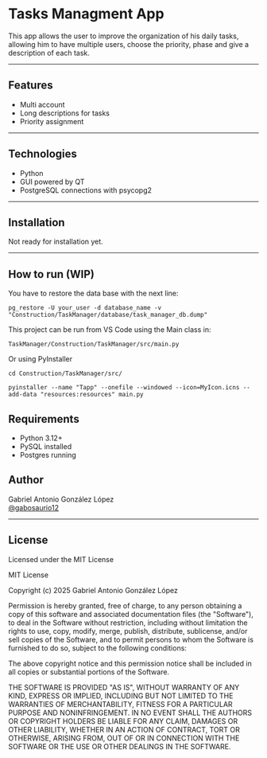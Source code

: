 # Tasks Managment App

This app allows the user to improve the organization of his daily tasks, allowing him to have multiple users, choose the priority, phase and give a description of each task.

---

## Features

- Multi account
- Long descriptions for tasks
- Priority assignment

---

## Technologies

- Python
- GUI powered by QT
- PostgreSQL connections with psycopg2

---

## Installation

Not ready for installation yet.

---

## How to run (WIP)

You have to restore the data base with the next line:

```
pg_restore -U your_user -d database_name -v "Construction/TaskManager/database/task_manager_db.dump"
```

This project can be run from VS Code using the Main class in:

```
TaskManager/Construction/TaskManager/src/main.py
```

Or using PyInstaller
```
cd Construction/TaskManager/src/
```

```
pyinstaller --name "Tapp" --onefile --windowed --icon=MyIcon.icns --add-data "resources:resources" main.py
```

## Requirements
- Python 3.12+
- PySQL installed
- Postgres running

## Author

Gabriel Antonio González López  
[@gabosaurio12](https://github.com/gabosaurio12)

---

## License

Licensed under the MIT License

MIT License

Copyright (c) 2025 Gabriel Antonio González López

Permission is hereby granted, free of charge, to any person obtaining a copy
of this software and associated documentation files (the "Software"), to deal
in the Software without restriction, including without limitation the rights
to use, copy, modify, merge, publish, distribute, sublicense, and/or sell
copies of the Software, and to permit persons to whom the Software is
furnished to do so, subject to the following conditions:

The above copyright notice and this permission notice shall be included in all
copies or substantial portions of the Software.

THE SOFTWARE IS PROVIDED "AS IS", WITHOUT WARRANTY OF ANY KIND, EXPRESS OR
IMPLIED, INCLUDING BUT NOT LIMITED TO THE WARRANTIES OF MERCHANTABILITY,
FITNESS FOR A PARTICULAR PURPOSE AND NONINFRINGEMENT. IN NO EVENT SHALL THE
AUTHORS OR COPYRIGHT HOLDERS BE LIABLE FOR ANY CLAIM, DAMAGES OR OTHER
LIABILITY, WHETHER IN AN ACTION OF CONTRACT, TORT OR OTHERWISE, ARISING FROM,
OUT OF OR IN CONNECTION WITH THE SOFTWARE OR THE USE OR OTHER DEALINGS IN THE
SOFTWARE.
